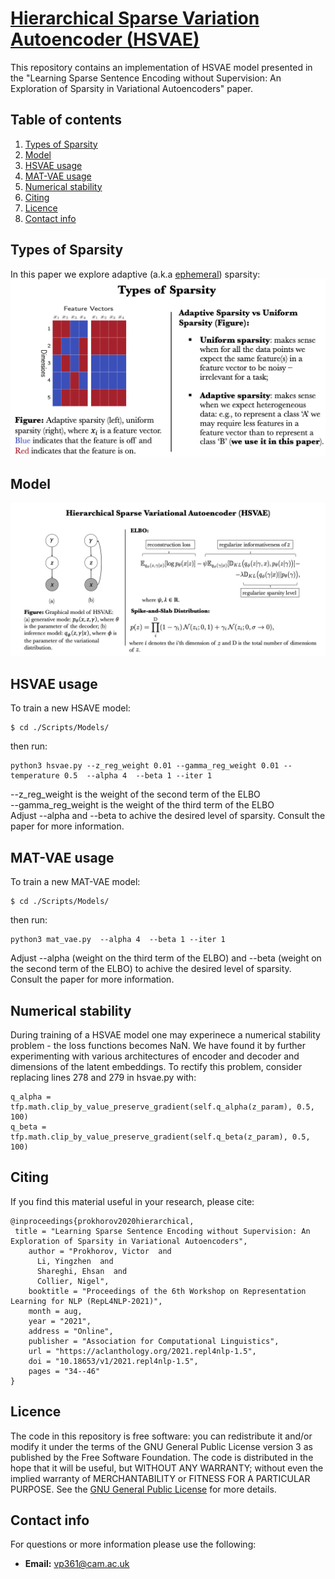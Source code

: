 # [Hierarchical Sparse Variation Autoencoder (HSVAE)](https://aclanthology.org/2021.repl4nlp-1.5.pdf)
This repository contains an implementation of HSVAE model presented in the "Learning Sparse Sentence Encoding without Supervision: An Exploration of Sparsity in Variational Autoencoders" paper.

## Table of contents
1. [Types of Sparsity](#types-of-sparsity)
2. [Model](#model)
3. [HSVAE usage](#hsvae-usage)
4. [MAT-VAE usage](#mat-vae-usage)
5. [Numerical stability](#numerical-stability)
6. [Citing](#citing)
7. [Licence](#licence)
8. [Contact info](#contact-info)

## Types of Sparsity
In this paper we explore adaptive (a.k.a [ephemeral](https://htor.inf.ethz.ch/publications/index.php?pub=407)) sparsity:
![alt tag](./Misc/types_of_sparsity.png)
## Model
![alt tag](./Misc/hsvae.png)

## HSVAE usage
To train a new HSAVE model:
```
$ cd ./Scripts/Models/
```
then run:
```
python3 hsvae.py --z_reg_weight 0.01 --gamma_reg_weight 0.01 --temperature 0.5  --alpha 4  --beta 1 --iter 1
```
--z_reg_weight is the weight of the second term of the ELBO <br />
--gamma_reg_weight is the weight of the third term of the ELBO <br />
Adjust --alpha and --beta to achive the desired level of sparsity. Consult the paper for more information.

## MAT-VAE usage
To train a new MAT-VAE model:
```
$ cd ./Scripts/Models/
```
then run:
```
python3 mat_vae.py  --alpha 4  --beta 1 --iter 1
```
Adjust --alpha (weight on the third term of the ELBO) and --beta (weight on the second term of the ELBO) to achive the desired level of sparsity. Consult the paper for more information.

## Numerical stability
During training of a HSVAE model one may experinece a numerical stability problem - the loss functions becomes NaN. We have found it by further experimenting with various architectures of encoder and decoder and dimensions of the latent embeddings. To rectify this problem, consider replacing lines 278 and 279 in hsvae.py  with:
```
q_alpha = tfp.math.clip_by_value_preserve_gradient(self.q_alpha(z_param), 0.5, 100)
q_beta = tfp.math.clip_by_value_preserve_gradient(self.q_beta(z_param), 0.5, 100)

```

## Citing

If you find this material useful in your research, please cite:

```
@inproceedings{prokhorov2020hierarchical,
 title = "Learning Sparse Sentence Encoding without Supervision: An Exploration of Sparsity in Variational Autoencoders",
    author = "Prokhorov, Victor  and
      Li, Yingzhen  and
      Shareghi, Ehsan  and
      Collier, Nigel",
    booktitle = "Proceedings of the 6th Workshop on Representation Learning for NLP (RepL4NLP-2021)",
    month = aug,
    year = "2021",
    address = "Online",
    publisher = "Association for Computational Linguistics",
    url = "https://aclanthology.org/2021.repl4nlp-1.5",
    doi = "10.18653/v1/2021.repl4nlp-1.5",
    pages = "34--46"    
}
```

## Licence

The code in this repository is free software: you can redistribute it and/or modify it under the terms of the GNU General Public License version 3 as published by the Free Software Foundation. The code is distributed in the hope that it will be useful, but WITHOUT ANY WARRANTY; without even the implied warranty of MERCHANTABILITY or FITNESS FOR A PARTICULAR PURPOSE.  See the [GNU General Public License](https://www.gnu.org/licenses/gpl-3.0.en.html) for more details.


## Contact info

For questions or more information please use the following:
* **Email:** vp361@cam.ac.uk 
